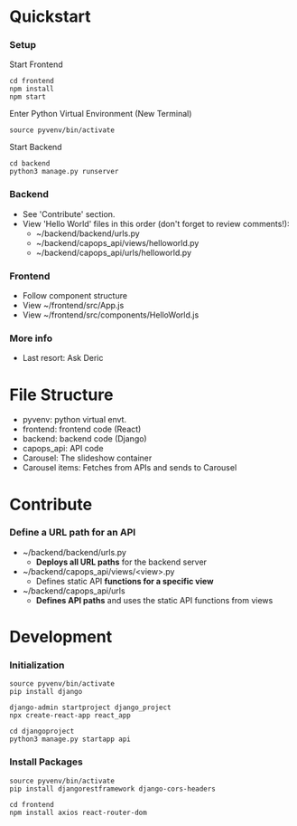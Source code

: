 # Quickstart
### Setup
Start Frontend
```
cd frontend
npm install
npm start
```
Enter Python Virtual Environment (New Terminal)
```
source pyvenv/bin/activate
```
Start Backend
```
cd backend
python3 manage.py runserver
```
### Backend
- See 'Contribute' section. 
- View 'Hello World' files in this order (don't forget to review comments!):
  -  ~/backend/backend/urls.py
  -  ~/backend/capops_api/views/helloworld.py
  -  ~/backend/capops_api/urls/helloworld.py
### Frontend
- Follow component structure
- View ~/frontend/src/App.js
- View ~/frontend/src/components/HelloWorld.js
### More  info
- Last resort: Ask Deric



# File Structure
- pyvenv: python virtual envt.
- frontend: frontend code (React)  
- backend: backend code (Django)
- capops_api: API code
- Carousel: The slideshow container
- Carousel items: Fetches from APIs and sends to Carousel



# Contribute
### Define a URL path for an API
- ~/backend/backend/urls.py
  - **Deploys all URL paths** for the backend server
- ~/backend/capops_api/views/\<view\>.py 
  - Defines static API **functions for a specific view**
- ~/backend/capops_api/urls
  - **Defines API paths** and uses the static API functions from views



# Development
### Initialization
```
source pyvenv/bin/activate
pip install django

django-admin startproject django_project
npx create-react-app react_app

cd djangoproject
python3 manage.py startapp api
```
### Install Packages
```
source pyvenv/bin/activate
pip install djangorestframework django-cors-headers

cd frontend
npm install axios react-router-dom
```